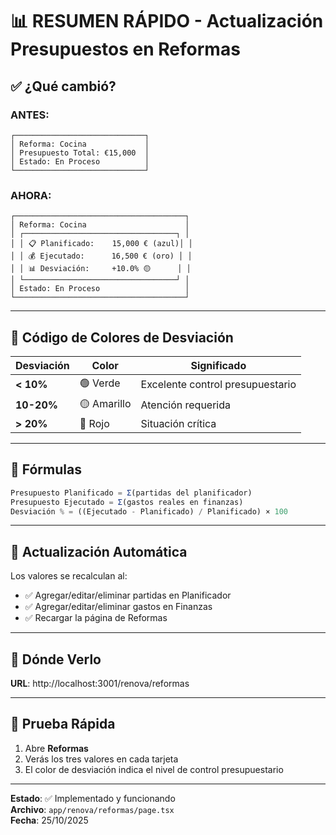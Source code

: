 # 📊 RESUMEN RÁPIDO - Actualización Presupuestos en Reformas

## ✅ ¿Qué cambió?

### ANTES:
```
┌─────────────────────────────┐
│ Reforma: Cocina             │
│ Presupuesto Total: €15,000  │
│ Estado: En Proceso          │
└─────────────────────────────┘
```

### AHORA:
```
┌──────────────────────────────────────┐
│ Reforma: Cocina                      │
│ ┌──────────────────────────────────┐ │
│ │ 📋 Planificado:    15,000 € (azul)│ │
│ │ 💰 Ejecutado:      16,500 € (oro) │ │
│ │ 📊 Desviación:     +10.0% 🟡      │ │
│ └──────────────────────────────────┘ │
│ Estado: En Proceso                   │
└──────────────────────────────────────┘
```

---

## 🎨 Código de Colores de Desviación

| Desviación | Color | Significado |
|-----------|-------|-------------|
| **< 10%** | 🟢 Verde | Excelente control presupuestario |
| **10-20%** | 🟡 Amarillo | Atención requerida |
| **> 20%** | 🔴 Rojo | Situación crítica |

---

## 📝 Fórmulas

```javascript
Presupuesto Planificado = Σ(partidas del planificador)
Presupuesto Ejecutado = Σ(gastos reales en finanzas)
Desviación % = ((Ejecutado - Planificado) / Planificado) × 100
```

---

## 🔄 Actualización Automática

Los valores se recalculan al:
- ✅ Agregar/editar/eliminar partidas en Planificador
- ✅ Agregar/editar/eliminar gastos en Finanzas
- ✅ Recargar la página de Reformas

---

## 📍 Dónde Verlo

**URL**: http://localhost:3001/renova/reformas

---

## 🧪 Prueba Rápida

1. Abre **Reformas**
2. Verás los tres valores en cada tarjeta
3. El color de desviación indica el nivel de control presupuestario

---

**Estado**: ✅ Implementado y funcionando  
**Archivo**: `app/renova/reformas/page.tsx`  
**Fecha**: 25/10/2025
